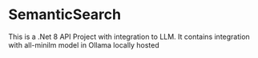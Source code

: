 # SemanticSearch
This is a .Net 8 API Project with integration to LLM. It contains integration with all-minilm model in Ollama locally hosted
